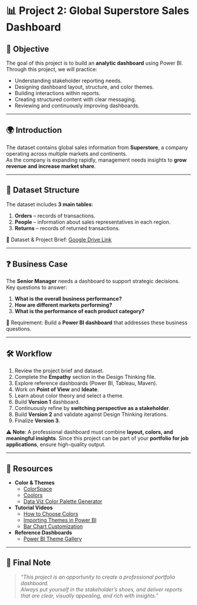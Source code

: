 # 📊 Project 2: Global Superstore Sales Dashboard

## 🎯 Objective
The goal of this project is to build an **analytic dashboard** using Power BI.  
Through this project, we will practice:
- Understanding stakeholder reporting needs.  
- Designing dashboard layout, structure, and color themes.  
- Building interactions within reports.  
- Creating structured content with clear messaging.  
- Reviewing and continuously improving dashboards.  

---

## 🌍 Introduction
The dataset contains global sales information from **Superstore**, a company operating across multiple markets and continents.  
As the company is expanding rapidly, management needs insights to **grow revenue and increase market share**.  

---

## 📂 Dataset Structure
The dataset includes **3 main tables**:
1. **Orders** – records of transactions.  
2. **People** – information about sales representatives in each region.  
3. **Returns** – records of returned transactions.  

📎 Dataset & Project Brief: [Google Drive Link](https://drive.google.com/drive/folders/1OW-Ki2sBmwIvCQp4xPArtwz_p_z8Vcbl)  

---

## ❓ Business Case
The **Senior Manager** needs a dashboard to support strategic decisions.  
Key questions to answer:
1. **What is the overall business performance?**  
2. **How are different markets performing?**  
3. **What is the performance of each product category?**  

📌 Requirement: Build a **Power BI dashboard** that addresses these business questions.  

---

## 🛠️ Workflow
1. Review the project brief and dataset.  
2. Complete the **Empathy** section in the Design Thinking file.  
3. Explore reference dashboards (Power BI, Tableau, Maven).  
4. Work on **Point of View** and **Ideate**.  
5. Learn about color theory and select a theme.  
6. Build **Version 1** dashboard.  
7. Continuously refine by **switching perspective as a stakeholder**.  
8. Build **Version 2** and validate against Design Thinking iterations.  
9. Finalize **Version 3**.  

⚠️ **Note**: A professional dashboard must combine **layout, colors, and meaningful insights**. Since this project can be part of your **portfolio for job applications**, ensure high-quality output.  

---

## 🎨 Resources
- **Color & Themes**  
  - [ColorSpace](https://mycolor.space/)  
  - [Coolors](https://coolors.co/)  
  - [Data Viz Color Palette Generator](https://learnui.design/tools/data-color-picker.html)  
- **Tutorial Videos**  
  - [How to Choose Colors](https://www.youtube.com/watch?v=JDs7IP4cAxE)  
  - [Importing Themes in Power BI](https://www.youtube.com/watch?v=3JDs7IP4cAxE)  
  - [Bar Chart Customization](https://www.youtube.com/watch?v=8h2r8ZrYvK4)  
- **Reference Dashboards**  
  - [Power BI Theme Gallery](https://community.fabric.microsoft.com/t5/Themes-Gallery/bd-p/ThemesGallery)  

---

## 📌 Final Note
> *“This project is an opportunity to create a professional portfolio dashboard.  
> Always put yourself in the stakeholder’s shoes, and deliver reports that are clear, visually appealing, and rich with insights.”*  
